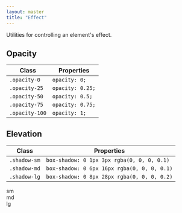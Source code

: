 ```yaml
---
layout: master
title: "Effect"
---
```


Utilities for controlling an element's effect.

## Opacity

<table class="table table--bordered">
  <thead>
    <tr>
      <th>Class</th>
      <th>Properties</th>
    </tr>
  </thead>
  <tbody>
    <tr>
      <td><code>.opacity-0</code></td>
      <td><code>opacity: 0;</code></td>
    </tr>
    <tr>
      <td><code>.opacity-25</code></td>
      <td><code>opacity: 0.25;</code></td>
    </tr>
    <tr>
      <td><code>.opacity-50</code></td>
      <td><code>opacity: 0.5;</code></td>
    </tr>
    <tr>
      <td><code>.opacity-75</code></td>
      <td><code>opacity: 0.75;</code></td>
    </tr>
    <tr>
      <td><code>.opacity-100</code></td>
      <td><code>opacity: 1;</code></td>
    </tr>
  </tbody>
</table>

## Elevation

<table class="table table--bordered">
  <thead>
    <tr>
      <th>Class</th>
      <th>Properties</th>
    </tr>
  </thead>
  <tbody>
    <tr>
      <td><code>.shadow-sm</code></td>
      <td><code>box-shadow: 0 1px 3px rgba(0, 0, 0, 0.1)</code></td>
    </tr>
    <tr>
      <td><code>.shadow-md</code></td>
      <td><code>box-shadow: 0 6px 16px rgba(0, 0, 0, 0.1)</code></td>
    </tr>
    <tr>
      <td><code>.shadow-lg</code></td>
      <td><code>box-shadow: 0 8px 28px rgba(0, 0, 0, 0.2)</code></td>
    </tr>
  </tbody>
</table>

<div class="bg-light py-9">
  <div class="level">
    <div class="level__item">
      <div class="rounded-md bg-white py-8 px-9 shadow-sm">sm</div>
    </div>
    <div class="level__item">
      <div class="rounded-md bg-white py-8 px-9 shadow-md">md</div>
    </div>
    <div class="level__item">
      <div class="rounded-md bg-white py-8 px-9 shadow-lg">lg</div>
    </div>
  </div>
</div>
